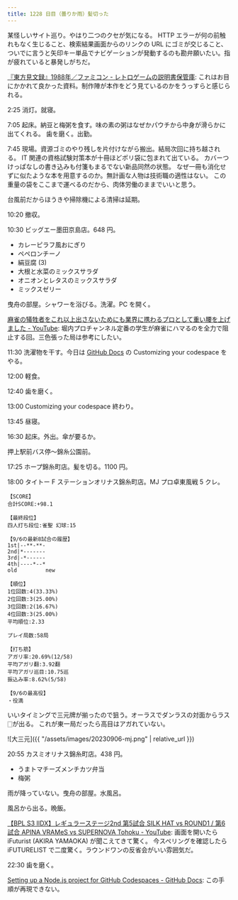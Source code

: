 ```yaml
---
title: 1228 日目（曇りか雨）髪切った
---
```


某怪しいサイト巡り。やはり二つのクセが気になる。
HTTP エラーが何の前触れもなく生じること、検索結果画面からのリンクの URL にゴミが交じること、
ついでに言うと矢印キー単品でナビゲーションが発動するのも勘弁願いたい。指が疲れていると暴発しがちだ。

[『東方見文録』1988年／ファミコン - レトロゲームの説明書保管庫](https://gamemanual.midnightmeattrain.com/entry/%E6%9D%B1%E6%96%B9%E8%A6%8B%E6%96%87%E9%8C%B2):
これはお目にかかれて良かった資料。制作陣が本作をどう見ているのかをうっすらと感じられる。

2:25 消灯。就寝。

7:05 起床。納豆と梅粥を食す。味の素の粥はなぜかパウチから中身が滑らかに出てくれる。
歯を磨く。出勤。

7:45 現場。資源ゴミのやり残しを片付けながら搬出。結局次回に持ち越される。
IT 関連の資格試験対策本が十冊ほどポリ袋に包まれて出ている。
カバーつけっぱなしの書き込みも付箋もまるでない新品同然の状態。
なぜ一冊も消化せずに似たような本を用意するのか。無計画な人物は技術職の適性はない。
この重量の袋をここまで運べるのだから、肉体労働のままでいいと思う。

台風前だからほうきや掃除機による清掃は延期。

10:20 撤収。

10:30 ビッグエー墨田京島店。648 円。

* カレーピラフ風おにぎり
* ペペロンチーノ
* 絹豆腐 (3)
* 大根と水菜のミックスサラダ
* オニオンとレタスのミックスサラダ
* ミックスゼリー

曳舟の部屋。シャワーを浴びる。洗濯。PC を開く。

[麻雀の犠牲者をこれ以上出さないためにも業界に携わるプロとして重い腰を上げました - YouTube](https://www.youtube.com/watch?v=BrmgeVI8gyU):
堀内プロチャンネル定番の学生が麻雀にハマるのを全力で阻止する回。三色張った局は参考にしたい。

11:30 洗濯物を干す。今日は [GitHub Docs] の Customizing your codespace をやる。

12:00 軽食。

12:40 歯を磨く。

13:00 Customizing your codespace 終わり。

13:45 昼寝。

16:30 起床。外出。傘が要るか。

押上駅前バス停～錦糸公園前。

17:25 ホープ錦糸町店。髪を切る。1100 円。

18:00 タイトー F ステーションオリナス錦糸町店。MJ プロ卓東風戦 5 クレ。

```text
【SCORE】
合計SCORE:+98.1

【最終段位】
四人打ち段位:雀聖 幻球:15

【9/6の最新8試合の履歴】
1st|--**-**-
2nd|*-------
3rd|-*------
4th|----*--*
old         new

【順位】
1位回数:4(33.33%)
2位回数:3(25.00%)
3位回数:2(16.67%)
4位回数:3(25.00%)
平均順位:2.33

プレイ局数:58局

【打ち筋】
アガリ率:20.69%(12/58)
平均アガリ翻:3.92翻
平均アガリ巡目:10.75巡
振込み率:8.62%(5/58)

【9/6の最高役】
・役満
```

いいタイミングで三元牌が揃ったので狙う。オーラスでダンラスの対面からラス🀆が出る。
これが東一局だったら高目はアガれていない。

![大三元]({{ "/assets/images/20230906-mj.png" | relative_url }})

20:55 カスミオリナス錦糸町店。438 円。

* うまトマチーズメンチカツ弁当
* 梅粥

雨が降っていない。曳舟の部屋。水風呂。

風呂から出る。晩飯。

[【BPL S3 IIDX】レギュラーステージ2nd 第5試合 SILK HAT vs ROUND1 / 第6試合 APINA VRAMeS vs SUPERNOVA Tohoku - YouTube](https://www.youtube.com/watch?v=pYwBGZAcxDE):
画面を開いたら iFuturist (AKIRA YAMAOKA) が聞こえてきて驚く。
今スペリングを確認したら iFUTURELIST で二度驚く。ラウンドワンの反省会がいい雰囲気だ。

22:30 歯を磨く。

[Setting up a Node.js project for GitHub Codespaces - GitHub Docs](https://docs.github.com/en/codespaces/setting-up-your-project-for-codespaces/adding-a-dev-container-configuration/setting-up-your-nodejs-project-for-codespaces):
この手順が再現できない。

[GitHub Docs]: https://docs.github.com/en
